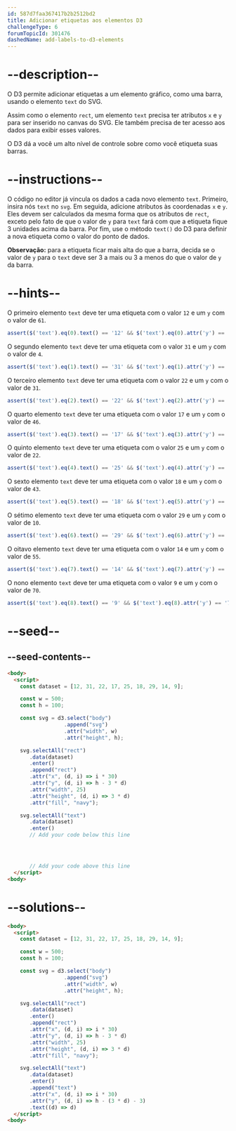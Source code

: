 ```yaml
---
id: 587d7faa367417b2b2512bd2
title: Adicionar etiquetas aos elementos D3
challengeType: 6
forumTopicId: 301476
dashedName: add-labels-to-d3-elements
---
```


# --description--

O D3 permite adicionar etiquetas a um elemento gráfico, como uma barra, usando o elemento `text` do SVG.

Assim como o elemento `rect`, um elemento `text` precisa ter atributos `x` e `y` para ser inserido no canvas do SVG. Ele também precisa de ter acesso aos dados para exibir esses valores.

O D3 dá a você um alto nível de controle sobre como você etiqueta suas barras.

# --instructions--

O código no editor já vincula os dados a cada novo elemento `text`. Primeiro, insira nós `text` no `svg`. Em seguida, adicione atributos às coordenadas `x` e `y`. Eles devem ser calculados da mesma forma que os atributos de `rect`, exceto pelo fato de que o valor de `y` para `text` fará com que a etiqueta fique 3 unidades acima da barra. Por fim, use o método `text()` do D3 para definir a nova etiqueta como o valor do ponto de dados.

**Observação:** para a etiqueta ficar mais alta do que a barra, decida se o valor de `y` para o `text` deve ser 3 a mais ou 3 a menos do que o valor de `y` da barra.

# --hints--

O primeiro elemento `text` deve ter uma etiqueta com o valor `12` e um `y` com o valor de `61`.

```js
assert($('text').eq(0).text() == '12' && $('text').eq(0).attr('y') == '61');
```

O segundo elemento `text` deve ter uma etiqueta com o valor `31` e um `y` com o valor de `4`.

```js
assert($('text').eq(1).text() == '31' && $('text').eq(1).attr('y') == '4');
```

O terceiro elemento `text` deve ter uma etiqueta com o valor `22` e um `y` com o valor de `31`.

```js
assert($('text').eq(2).text() == '22' && $('text').eq(2).attr('y') == '31');
```

O quarto elemento `text` deve ter uma etiqueta com o valor `17` e um `y` com o valor de `46`.

```js
assert($('text').eq(3).text() == '17' && $('text').eq(3).attr('y') == '46');
```

O quinto elemento `text` deve ter uma etiqueta com o valor `25` e um `y` com o valor de `22`.

```js
assert($('text').eq(4).text() == '25' && $('text').eq(4).attr('y') == '22');
```

O sexto elemento `text` deve ter uma etiqueta com o valor `18` e um `y` com o valor de `43`.

```js
assert($('text').eq(5).text() == '18' && $('text').eq(5).attr('y') == '43');
```

O sétimo elemento `text` deve ter uma etiqueta com o valor `29` e um `y` com o valor de `10`.

```js
assert($('text').eq(6).text() == '29' && $('text').eq(6).attr('y') == '10');
```

O oitavo elemento `text` deve ter uma etiqueta com o valor `14` e um `y` com o valor de `55`.

```js
assert($('text').eq(7).text() == '14' && $('text').eq(7).attr('y') == '55');
```

O nono elemento `text` deve ter uma etiqueta com o valor `9` e um `y` com o valor de `70`.

```js
assert($('text').eq(8).text() == '9' && $('text').eq(8).attr('y') == '70');
```

# --seed--

## --seed-contents--

```html
<body>
  <script>
    const dataset = [12, 31, 22, 17, 25, 18, 29, 14, 9];

    const w = 500;
    const h = 100;

    const svg = d3.select("body")
                  .append("svg")
                  .attr("width", w)
                  .attr("height", h);

    svg.selectAll("rect")
       .data(dataset)
       .enter()
       .append("rect")
       .attr("x", (d, i) => i * 30)
       .attr("y", (d, i) => h - 3 * d)
       .attr("width", 25)
       .attr("height", (d, i) => 3 * d)
       .attr("fill", "navy");

    svg.selectAll("text")
       .data(dataset)
       .enter()
       // Add your code below this line




       // Add your code above this line
  </script>
<body>
```

# --solutions--

```html
<body>
  <script>
    const dataset = [12, 31, 22, 17, 25, 18, 29, 14, 9];

    const w = 500;
    const h = 100;

    const svg = d3.select("body")
                  .append("svg")
                  .attr("width", w)
                  .attr("height", h);

    svg.selectAll("rect")
       .data(dataset)
       .enter()
       .append("rect")
       .attr("x", (d, i) => i * 30)
       .attr("y", (d, i) => h - 3 * d)
       .attr("width", 25)
       .attr("height", (d, i) => 3 * d)
       .attr("fill", "navy");

    svg.selectAll("text")
       .data(dataset)
       .enter()
       .append("text")
       .attr("x", (d, i) => i * 30)
       .attr("y", (d, i) => h - (3 * d) - 3)
       .text((d) => d)
  </script>
<body>
```
